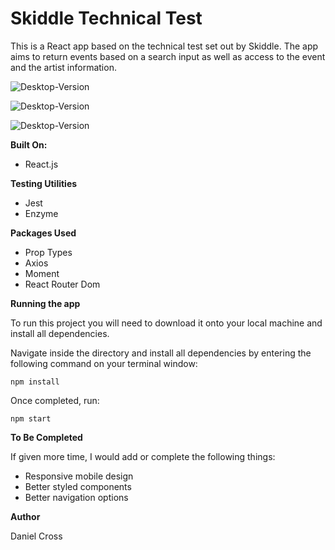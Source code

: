 # Skiddle Technical Test

This is a React app based on the technical test set out by Skiddle.
The app aims to return events based on a search input as well as access to the event and the artist information.

![Desktop-Version](https://imgur.com/5e4ed627-cafc-4161-bc98-fece4670d7b0)

![Desktop-Version](https://i.imgur.com/iCSPsOK.png)

![Desktop-Version](https://i.imgur.com/tTUQ2PS.png)

**Built On:**

- React.js

**Testing Utilities**

- Jest
- Enzyme

**Packages Used**

- Prop Types
- Axios
- Moment
- React Router Dom

**Running the app**

To run this project you will need to download it onto your local machine and install all dependencies.

Navigate inside the directory and install all dependencies by entering the following command on your terminal window:

`npm install`

Once completed, run:

`npm start`

**To Be Completed**

If given more time, I would add or complete the following things:

- Responsive mobile design
- Better styled components
- Better navigation options

**Author**

Daniel Cross

